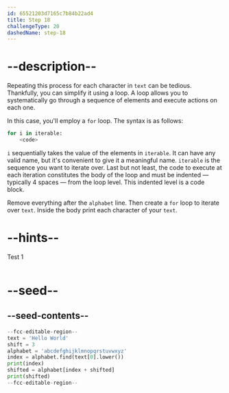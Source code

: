 ```yaml
---
id: 65521203d7165c7b84b22ad4
title: Step 18
challengeType: 20
dashedName: step-18
---
```


# --description--

Repeating this process for each character in `text` can be tedious. Thankfully, you can simplify it using a loop. A loop allows you to systematically go through a sequence of elements and execute actions on each one.

In this case, you'll employ a `for` loop. The syntax is as follows:

```py
for i in iterable:
    <code>
```

`i` sequentially takes the value of the elements in `iterable`. It can have any valid name, but it's convenient to give it a meaningful name. `iterable` is the sequence you want to iterate over. Last but not least, the code to execute at each iteration constitutes the body of the loop and must be indented — typically 4 spaces — from the loop level. This indented level is a code block.

Remove everything after the `alphabet` line. Then create a `for` loop to iterate over `text`. Inside the body print each character of your `text`.

# --hints--

Test 1

```js

```

# --seed--

## --seed-contents--

```py
--fcc-editable-region--
text = 'Hello World'
shift = 3
alphabet = 'abcdefghijklmnopqrstuvwxyz'
index = alphabet.find(text[0].lower())
print(index)
shifted = alphabet[index + shifted]
print(shifted)
--fcc-editable-region--
```

